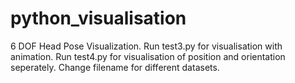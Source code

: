# python_visualisation
6 DOF Head Pose Visualization.
Run test3.py for visualisation with animation.
Run test4.py for visualisation of position and orientation seperately.
Change filename for different datasets.
